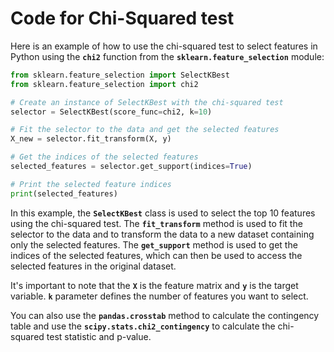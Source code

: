# Code for Chi-Squared test

Here is an example of how to use the chi-squared test to select features in Python using the **`chi2`**
 function from the **`sklearn.feature_selection`**
 module:

```python
from sklearn.feature_selection import SelectKBest
from sklearn.feature_selection import chi2

# Create an instance of SelectKBest with the chi-squared test
selector = SelectKBest(score_func=chi2, k=10)

# Fit the selector to the data and get the selected features
X_new = selector.fit_transform(X, y)

# Get the indices of the selected features
selected_features = selector.get_support(indices=True)

# Print the selected feature indices
print(selected_features)
```

In this example, the **`SelectKBest`** class is used to select the top 10 features using the chi-squared test. The **`fit_transform`** method is used to fit the selector to the data and to transform the data to a new dataset containing only the selected features. The **`get_support`** method is used to get the indices of the selected features, which can then be used to access the selected features in the original dataset.

It's important to note that the **`X`** is the feature matrix and **`y`** is the target variable. **`k`** parameter defines the number of features you want to select.

You can also use the **`pandas.crosstab`** method to calculate the contingency table and use the **`scipy.stats.chi2_contingency`** to calculate the chi-squared test statistic and p-value.